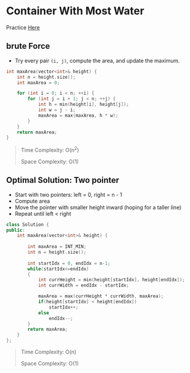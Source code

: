 # Container With Most Water

Practice [Here](https://leetcode.com/problems/container-with-most-water/description/)

## brute Force

- Try every pair `(i, j)`, compute the area, and update the maximum.
```cpp
int maxArea(vector<int>& height) {
    int n = height.size();
    int maxArea = 0;

    for (int i = 0; i < n; ++i) {
        for (int j = i + 1; j < n; ++j) {
            int h = min(height[i], height[j]);
            int w = j - i;
            maxArea = max(maxArea, h * w);
        }
    }
    return maxArea;
}

```

> Time Complexity: O(n<sup>2</sup>)
>
> Space Complexity: O(1)


## Optimal Solution: Two pointer

- Start with two pointers: left = 0, right = n - 1
- Compute area
- Move the pointer with smaller height inward (hoping for a taller line)
- Repeat until left < right

```cpp
class Solution {
public:
    int maxArea(vector<int>& height) {
        
        int maxArea = INT_MIN;
        int n = height.size();
        
        int startIdx = 0, endIdx = n-1;
        while(startIdx<=endIdx)
        {
            int currHeight = min(height[startIdx], height[endIdx]);
            int currWidth = endIdx - startIdx;

            maxArea = max(currHeight * currWidth, maxArea);
            if(height[startIdx] < height[endIdx])
                startIdx++;
            else
                endIdx--;
        }
        return maxArea;
    }
};
```

> Time Complexity: O(n)
>
> Space Complexity: O(1)